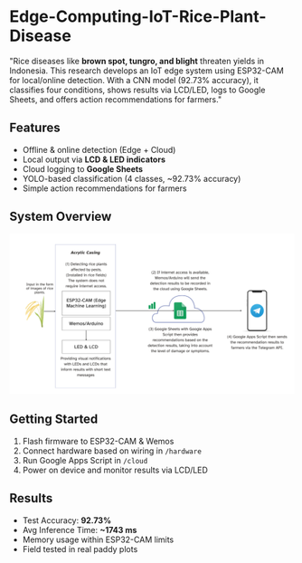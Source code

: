 # Edge-Computing-IoT-Rice-Plant-Disease
"Rice diseases like **brown spot, tungro, and blight** threaten yields in Indonesia. This research develops an IoT edge system using ESP32-CAM for local/online detection. With a CNN model (92.73% accuracy), it classifies four conditions, shows results via LCD/LED, logs to Google Sheets, and offers action recommendations for farmers."

## Features
- Offline & online detection (Edge + Cloud)
- Local output via **LCD & LED indicators**
- Cloud logging to **Google Sheets**
- YOLO-based classification (4 classes, ~92.73% accuracy)
- Simple action recommendations for farmers

## System Overview
![System Diagram](docs/system-overview.png)

## Getting Started
1. Flash firmware to ESP32-CAM & Wemos
2. Connect hardware based on wiring in `/hardware`
3. Run Google Apps Script in `/cloud`
4. Power on device and monitor results via LCD/LED

## Results
- Test Accuracy: **92.73%**
- Avg Inference Time: **~1743 ms**
- Memory usage within ESP32-CAM limits
- Field tested in real paddy plots
